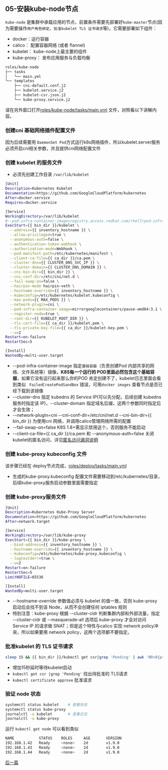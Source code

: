 ## 05-安装kube-node节点

`kube-node` 是集群中承载应用的节点，前置条件需要先部署好`kube-master`节点(因为需要操作`用户角色绑定`、`批准kubelet TLS 证书请求`等)，它需要部署如下组件：

+ docker：运行容器
+ calico： 配置容器网络 (或者 flannel)
+ kubelet： kube-node上最主要的组件
+ kube-proxy： 发布应用服务与负载均衡

``` bash
roles/kube-node
├── tasks
│   └── main.yml
└── templates
    ├── cni-default.conf.j2
    ├── kubelet.service.j2
    ├── kubelet-csr.json.j2
    └── kube-proxy.service.j2
```

请在另外窗口打开[roles/kube-node/tasks/main.yml](../../roles/kube-node/tasks/main.yml) 文件，对照看以下讲解内容。

### 创建cni 基础网络插件配置文件

因为后续需要用 `DaemonSet Pod`方式运行k8s网络插件，所以kubelet.server服务必须开启cni相关参数，并且提供cni网络配置文件

### 创建 kubelet 的服务文件

+ 必须先创建工作目录 `/var/lib/kubelet`

``` bash
[Unit]
Description=Kubernetes Kubelet
Documentation=https://github.com/GoogleCloudPlatform/kubernetes
After=docker.service
Requires=docker.service

[Service]
WorkingDirectory=/var/lib/kubelet
#--pod-infra-container-image=registry.access.redhat.com/rhel7/pod-infrastructure:latest
ExecStart={{ bin_dir }}/kubelet \
  --address={{ inventory_hostname }} \
  --allow-privileged=true \
  --anonymous-auth=false \
  --authentication-token-webhook \
  --authorization-mode=Webhook \
  --pod-manifest-path=/etc/kubernetes/manifest \
  --client-ca-file={{ ca_dir }}/ca.pem \
  --cluster-dns={{ CLUSTER_DNS_SVC_IP }} \
  --cluster-domain={{ CLUSTER_DNS_DOMAIN }} \
  --cni-bin-dir={{ bin_dir }} \
  --cni-conf-dir=/etc/cni/net.d \
  --fail-swap-on=false \
  --hairpin-mode hairpin-veth \
  --hostname-override={{ inventory_hostname }} \
  --kubeconfig=/etc/kubernetes/kubelet.kubeconfig \
  --max-pods={{ MAX_PODS }} \
  --network-plugin=cni \
  --pod-infra-container-image=mirrorgooglecontainers/pause-amd64:3.1 \
  --register-node=true \
  --root-dir={{ KUBELET_ROOT_DIR }} \
  --tls-cert-file={{ ca_dir }}/kubelet.pem \
  --tls-private-key-file={{ ca_dir }}/kubelet-key.pem \
  --v=2
Restart=on-failure
RestartSec=5

[Install]
WantedBy=multi-user.target
```
+ --pod-infra-container-image 指定`基础容器`（负责创建Pod 内部共享的网络、文件系统等）镜像，**K8S每一个运行的 POD里面必然包含这个基础容器**，如果它没有运行起来那么你的POD 肯定创建不了，kubelet日志里面会看到类似 ` FailedCreatePodSandBox` 错误，可用`docker images` 查看节点是否已经下载到该镜像
+ --cluster-dns 指定 kubedns 的 Service IP(可以先分配，后续创建 kubedns 服务时指定该 IP)，--cluster-domain 指定域名后缀，这两个参数同时指定后才会生效；
+ --network-plugin=cni --cni-conf-dir=/etc/cni/net.d --cni-bin-dir={{ bin_dir }} 为使用cni 网络，并调用calico管理网络所需的配置
+ --fail-swap-on=false K8S 1.8+需显示禁用这个，否则服务不能启动
+ --client-ca-file={{ ca_dir }}/ca.pem 和 --anonymous-auth=false 关闭kubelet的匿名访问，详见[匿名访问漏洞说明](mixes/01.fix_kubelet_annoymous_access.md)

### 创建 kube-proxy kubeconfig 文件

该步骤已经在 deploy节点完成，[roles/deploy/tasks/main.yml](../../roles/deploy/tasks/main.yml)

+ 生成的kube-proxy.kubeconfig 配置文件需要移动到/etc/kubernetes/目录，后续kube-proxy服务启动参数里面需要指定

### 创建 kube-proxy服务文件

``` bash
[Unit]
Description=Kubernetes Kube-Proxy Server
Documentation=https://github.com/GoogleCloudPlatform/kubernetes
After=network.target

[Service]
WorkingDirectory=/var/lib/kube-proxy
ExecStart={{ bin_dir }}/kube-proxy \
  --bind-address={{ inventory_hostname }} \
  --hostname-override={{ inventory_hostname }} \
  --kubeconfig=/etc/kubernetes/kube-proxy.kubeconfig \
  --logtostderr=true \
  --v=2
Restart=on-failure
RestartSec=5
LimitNOFILE=65536

[Install]
WantedBy=multi-user.target
```

+ --hostname-override 参数值必须与 kubelet 的值一致，否则 kube-proxy 启动后会找不到该 Node，从而不会创建任何 iptables 规则
+ 特别注意：kube-proxy 根据 --cluster-cidr 判断集群内部和外部流量，指定 --cluster-cidr 或 --masquerade-all 选项后 kube-proxy 才会对访问 Service IP 的请求做 SNAT；但是这个特性与calico 实现 network policy冲突，所以如果要用 network policy，这两个选项都不要指定。

### 批准kubelet 的 TLS 证书请求

``` bash
sleep 15 && {{ bin_dir }}/kubectl get csr|grep 'Pending' | awk 'NR>0{print $1}'| xargs {{ bin_dir }}/kubectl certificate approve
```
+ 增加15秒延时等待kubelet启动
+ `kubectl get csr |grep 'Pending'` 找出待批准的 TLS请求
+ `kubectl certificate approve` 批准请求

### 验证 node 状态

``` bash
systemctl status kubelet	# 查看状态
systemctl status kube-proxy
journalctl -u kubelet		# 查看日志
journalctl -u kube-proxy 
```
运行 `kubectl get node` 可以看到类似

``` bash
NAME           STATUS    ROLES     AGE       VERSION
192.168.1.42   Ready     <none>    2d        v1.9.0
192.168.1.43   Ready     <none>    2d        v1.9.0
192.168.1.44   Ready     <none>    2d        v1.9.0
```


[后一篇](06-install_network_plugin.md)

